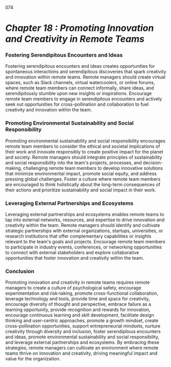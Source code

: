 074


# ***Chapter 18 : Promoting Innovation and Creativity in Remote Teams***


### **Fostering Serendipitous Encounters and Ideas**

Fostering serendipitous encounters and ideas creates opportunities for spontaneous interactions and serendipitous discoveries that spark creativity and innovation within remote teams. Remote managers should create virtual spaces, such as Slack channels, virtual watercoolers, or online forums, where remote team members can connect informally, share ideas, and serendipitously stumble upon new insights or inspirations. Encourage remote team members to engage in serendipitous encounters and actively seek out opportunities for cross-pollination and collaboration to fuel creativity and innovation within the team.

### **Promoting Environmental Sustainability and Social Responsibility**

Promoting environmental sustainability and social responsibility encourages remote team members to consider the ethical and societal implications of their work and innovate responsibly to create positive impact for the planet and society. Remote managers should integrate principles of sustainability and social responsibility into the team's projects, processes, and decision-making, challenging remote team members to develop innovative solutions that minimize environmental impact, promote social equity, and address pressing global challenges. Foster a culture where remote team members are encouraged to think holistically about the long-term consequences of their actions and prioritize sustainability and social impact in their work.
### **Leveraging External Partnerships and Ecosystems**

Leveraging external partnerships and ecosystems enables remote teams to tap into external networks, resources, and expertise to drive innovation and creativity within the team. Remote managers should identify and cultivate strategic partnerships with external organizations, startups, universities, or research institutions that offer complementary capabilities or insights relevant to the team's goals and projects. Encourage remote team members to participate in industry events, conferences, or networking opportunities to connect with external stakeholders and explore collaborative opportunities that foster innovation and creativity within the team.

### **Conclusion**

Promoting innovation and creativity in remote teams requires remote managers to create a culture of psychological safety, encourage experimentation and risk-taking, promote cross-functional collaboration, leverage technology and tools, provide time and space for creativity, encourage diversity of thought and perspective, embrace failure as a learning opportunity, provide recognition and rewards for innovation, encourage continuous learning and skill development, facilitate design thinking and user-centric approaches, promote a growth mindset, create cross-pollination opportunities, support entrepreneurial mindsets, nurture creativity through diversity and inclusion, foster serendipitous encounters and ideas, promote environmental sustainability and social responsibility, and leverage external partnerships and ecosystems. By embracing these strategies, remote managers can cultivate an environment where remote teams thrive on innovation and creativity, driving meaningful impact and value for the organization.
